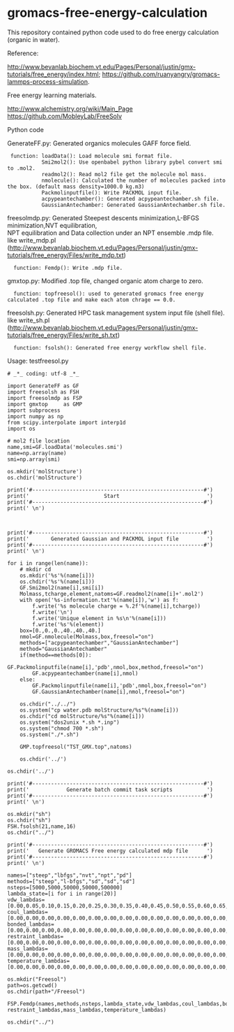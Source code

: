 # gromacs-free-energy-calculation
This repository contained python code used to do free energy calculation (organic in water).   

Reference:  

http://www.bevanlab.biochem.vt.edu/Pages/Personal/justin/gmx-tutorials/free_energy/index.html; https://github.com/ruanyangry/gromacs-lammps-process-simulation.

Free energy learning materials.  

http://www.alchemistry.org/wiki/Main_Page  
https://github.com/MobleyLab/FreeSolv 

Python code  

GenerateFF.py: Generated organics molecules GAFF force field.
     
     function: loadData(): Load molecule smi format file.  
               Smi2mol2(): Use openbabel python library pybel convert smi to .mol2.
               readmol2(): Read mol2 file get the molecule mol mass.
               nmolecule(): Calculated the number of molecules packed into the box. (default mass density=1000.0 kg.m3)
               Packmolinputfile(): Write PACKMOL input file.
               acpypeantechamber(): Generated acpypeantechamber.sh file.
               GaussianAntechamber: Generated GaussianAntechamber.sh file.  
               
freesolmdp.py: Generated Steepest descents minimization,L-BFGS minimization,NVT equilibration,  
               NPT equilibration and Data collection under an NPT ensemble .mdp file.  
               like write_mdp.pl (http://www.bevanlab.biochem.vt.edu/Pages/Personal/justin/gmx-tutorials/free_energy/Files/write_mdp.txt)  
               
      function: Femdp(): Write .mdp file.
      
gmxtop.py: Modified .top file, changed organic atom charge to zero.

      function: topfreesol(): used to generated gromacs free energy calculated .top file and make each atom chrage == 0.0.  
      
freesolsh.py: Generated HPC task management system input file (shell file).  
              like write_sh.pl (http://www.bevanlab.biochem.vt.edu/Pages/Personal/justin/gmx-tutorials/free_energy/Files/write_sh.txt)  

      function: fsolsh(): Generated free energy workflow shell file.  
      
Usage:  testfreesol.py  
  
    # _*_ coding: utf-8 _*_

    import GenerateFF as GF
    import freesolsh as FSH
    import freesolmdp as FSP
    import gmxtop     as GMP
    import subprocess
    import numpy as np
    from scipy.interpolate import interp1d
    import os
    
    # mol2 file location
    name,smi=GF.loadData('molecules.smi')
    name=np.array(name)
    smi=np.array(smi)
    
    os.mkdir('molStructure')
    os.chdir('molStructure')
    
    print('#-------------------------------------------------------#')
    print('                        Start                            ')
    print('#-------------------------------------------------------#')
    print(' \n')
    
    
    
    print('#-------------------------------------------------------#')
    print('       Generated Gaussian and PACKMOL input file         ')
    print('#-------------------------------------------------------#')
    print(' \n')
    
    for i in range(len(name)):
    	# mkdir cd 
    	os.mkdir('%s'%(name[i]))
    	os.chdir('%s'%(name[i]))
    	GF.Smi2mol2(name[i],smi[i])
    	Molmass,tcharge,element,natoms=GF.readmol2(name[i]+'.mol2')
    	with open('%s-information.txt'%(name[i]),'w') as f:
    		f.write('%s molecule charge = %.2f'%(name[i],tcharge))
    		f.write('\n')
    		f.write('Unique element in %s\n'%(name[i]))
    		f.write('%s'%(element))
    	box=[0.,0.,0.,40.,40.,40.]
    	nmol=GF.nmolecule(Molmass,box,freesol="on")
    	methods=["acpypeantechamber","GaussianAntechamber"]
    	method="GaussianAntechamber"
    	if(method==methods[0]):
    		GF.Packmolinputfile(name[i],'pdb',nmol,box,method,freesol="on")
    		GF.acpypeantechamber(name[i],nmol)
    	else:
    		GF.Packmolinputfile(name[i],'pdb',nmol,box,freesol="on")
    		GF.GaussianAntechamber(name[i],nmol,freesol="on")
    	
    	os.chdir("../../")
    	os.system("cp water.pdb molStructure/%s"%(name[i]))
    	os.chdir("cd molStructure/%s"%(name[i]))
    	os.system("dos2unix *.sh *.inp")
    	os.system("chmod 700 *.sh")
    	os.system("./*.sh")
    	
    	GMP.topfreesol("TST_GMX.top",natoms)
    	
    	os.chdir('../')
    	
    os.chdir('../')
    	
    print('#-------------------------------------------------------#')
    print('            Generate batch commit task scripts           ')
    print('#-------------------------------------------------------#')
    print(' \n')
    
    os.mkdir("sh")
    os.chdir("sh")
    FSH.fsolsh(21,name,16)	
    os.chdir("../")	
    
    print('#-------------------------------------------------------#')
    print('   Generate GROMACS Free energy calculated mdp file      ')
    print('#-------------------------------------------------------#')
    print(' \n')
    
    names=["steep","lbfgs","nvt","npt","pd"]
    methods=["steep","l-bfgs","sd","sd","sd"]
    nsteps=[5000,5000,50000,50000,500000]
    lambda_state=[i for i in range(20)]
    vdw_lambdas=[0.00,0.05,0.10,0.15,0.20,0.25,0.30,0.35,0.40,0.45,0.50,0.55,0.60,0.65,0.70,0.75,0.80,0.85,0.90,0.95,1.00]
    coul_lambdas=[0.00,0.00,0.00,0.00,0.00,0.00,0.00,0.00,0.00,0.00,0.00,0.00,0.00,0.00,0.00,0.00,0.00,0.00,0.00,0.00,0.00]
    bonded_lambdas=[0.00,0.00,0.00,0.00,0.00,0.00,0.00,0.00,0.00,0.00,0.00,0.00,0.00,0.00,0.00,0.00,0.00,0.00,0.00,0.00,0.00]
    restraint_lambdas=[0.00,0.00,0.00,0.00,0.00,0.00,0.00,0.00,0.00,0.00,0.00,0.00,0.00,0.00,0.00,0.00,0.00,0.00,0.00,0.00,0.00]
    mass_lambdas=[0.00,0.00,0.00,0.00,0.00,0.00,0.00,0.00,0.00,0.00,0.00,0.00,0.00,0.00,0.00,0.00,0.00,0.00,0.00,0.00,0.00]
    temperature_lambdas=[0.00,0.00,0.00,0.00,0.00,0.00,0.00,0.00,0.00,0.00,0.00,0.00,0.00,0.00,0.00,0.00,0.00,0.00,0.00,0.00,0.00]
    
    os.mkdir("Freesol")
    path=os.getcwd()
    os.chdir(path+"/Freesol")
    
    FSP.Femdp(names,methods,nsteps,lambda_state,vdw_lambdas,coul_lambdas,bonded_lambdas,\
    restraint_lambdas,mass_lambdas,temperature_lambdas)
    
    os.chdir("../")  

